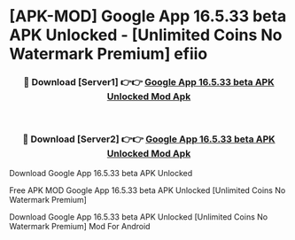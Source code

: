 # [APK-MOD] Google App 16.5.33 beta APK Unlocked - [Unlimited Coins No Watermark Premium] efiio



<div align="center">
<h3>🔴 Download [Server1] 👉👉 <a href="https://momento.my/?title=Google_App_16.5.33_beta_APK_Unlocked">Google App 16.5.33 beta APK Unlocked Mod Apk</a></h3><br>

<h3>🔴 Download [Server2] 👉👉 <a href="https://momento.my/?title=Google_App_16.5.33_beta_APK_Unlocked">Google App 16.5.33 beta APK Unlocked Mod Apk</a></h3>
</div>



Download Google App 16.5.33 beta APK Unlocked 

Free APK MOD Google App 16.5.33 beta APK Unlocked [Unlimited Coins No Watermark Premium]

Download Google App 16.5.33 beta APK Unlocked [Unlimited Coins No Watermark Premium] Mod For Android

